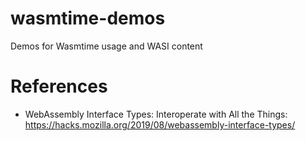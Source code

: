 # wasmtime-demos
Demos for Wasmtime usage and WASI content

# References

* WebAssembly Interface Types: Interoperate with All the Things: https://hacks.mozilla.org/2019/08/webassembly-interface-types/

